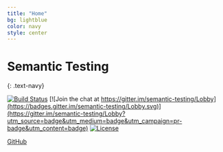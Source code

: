 ```yaml
---
title: "Home"
bg: lightblue
color: navy
style: center
---
```


# Semantic Testing
{: .text-navy}

[![Build Status](https://travis-ci.org/testify-project/semantic-testing.github.io.svg?branch=master)](https://travis-ci.org/testify-project/semantic-testing.github.io)
[![Join the chat at https://gitter.im/semantic-testing/Lobby](https://badges.gitter.im/semantic-testing/Lobby.svg)](https://gitter.im/semantic-testing/Lobby?utm_source=badge&utm_medium=badge&utm_campaign=pr-badge&utm_content=badge)
[![License](https://img.shields.io/badge/Creative%20Commons-BY--SA-lightgrey.svg)](https://github.com/testify-project/semantic-testing.github.io/blob/master/LICENSE.md)

<span id="forkongithub">
  <a href="{{ site.source_link }}" class="bg-green">
    GitHub
  </a>
</span>
